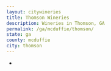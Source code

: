 ```yaml
---
layout: citywineries
title: Thomson Wineries
description: Wineries in Thomson, GA
permalink: /ga/mcduffie/thomson/
state: ga
county: mcduffie
city: thomson
---
```

-
